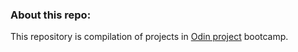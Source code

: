### About this repo:
This repository is compilation of projects in [Odin project](https://www.theodinproject.com/) bootcamp.

